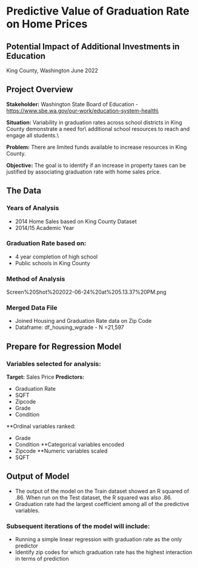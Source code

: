 # Predictive Value of Graduation Rate on Home Prices
## Potential Impact of Additional Investments in Education
King County, Washington
June 2022

## Project Overview
**Stakeholder:** Washington State Board of Education - https://www.sbe.wa.gov/our-work/education-system-health\

**Situation:** Variability in graduation rates across school districts in King County demonstrate a need for\ additional school resources to reach and engage all students.\

**Problem:** There are limited funds available to increase resources in King County.

**Objective:** The goal is to identify if an increase in property taxes can be justified by associating graduation rate with home sales price.

## The Data
### Years of Analysis
- 2014 Home Sales based on King County Dataset 
- 2014/15 Academic Year

### Graduation Rate based on:
- 4 year completion of high school
- Public schools in King County

### Method of Analysis
Screen%20Shot%202022-06-24%20at%205.13.37%20PM.png

### Merged Data File
- Joined Housing and Graduation Rate data on Zip Code 
- Dataframe: df_housing_wgrade - N =21,597

## Prepare for Regression Model
### Variables selected for analysis:
**Target:** Sales Price 
**Predictors:**
- Graduation Rate
- SQFT
- Zipcode
- Grade
- Condition

**Ordinal variables ranked:
- Grade
- Condition
**Categorical variables encoded
- Zipcode
**Numeric variables scaled
- SQFT

## Output of Model
 - The output of the model on the Train dataset showed an R squared of .86. When run on the Test dataset, the R squared was also .86.
 - Graduation rate had the largest coefficient among all of the predictive variables. 

### Subsequent iterations of the model will include:
- Running a simple linear regression with graduation rate as the only predictor
- Identify zip codes for which graduation rate has the highest interaction in terms of prediction
